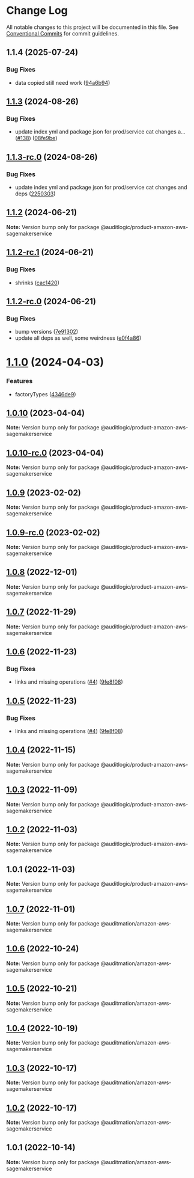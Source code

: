 # Change Log

All notable changes to this project will be documented in this file.
See [Conventional Commits](https://conventionalcommits.org) for commit guidelines.

## 1.1.4 (2025-07-24)


### Bug Fixes

* data copied still need work ([94a6b94](https://github.com/zerobias-org/product/commit/94a6b942fb0516367548599d739529536132755a))





## [1.1.3](https://github.com/auditlogic/product/compare/@auditlogic/product-amazon-aws-sagemakerservice@1.1.2...@auditlogic/product-amazon-aws-sagemakerservice@1.1.3) (2024-08-26)


### Bug Fixes

* update index yml and package json for prod/service cat changes a… ([#138](https://github.com/auditlogic/product/issues/138)) ([08fe9be](https://github.com/auditlogic/product/commit/08fe9beb1c8457462a19bc69caa02e6212d97e1a))





## [1.1.3-rc.0](https://github.com/auditlogic/product/compare/@auditlogic/product-amazon-aws-sagemakerservice@1.1.2...@auditlogic/product-amazon-aws-sagemakerservice@1.1.3-rc.0) (2024-08-26)


### Bug Fixes

* update index yml and package json for prod/service cat changes and deps ([2250303](https://github.com/auditlogic/product/commit/225030363a363608240135b7ebed386b28f01e4b))





## [1.1.2](https://github.com/auditlogic/product/compare/@auditlogic/product-amazon-aws-sagemakerservice@1.1.2-rc.1...@auditlogic/product-amazon-aws-sagemakerservice@1.1.2) (2024-06-21)

**Note:** Version bump only for package @auditlogic/product-amazon-aws-sagemakerservice





## [1.1.2-rc.1](https://github.com/auditlogic/product/compare/@auditlogic/product-amazon-aws-sagemakerservice@1.1.2-rc.0...@auditlogic/product-amazon-aws-sagemakerservice@1.1.2-rc.1) (2024-06-21)


### Bug Fixes

* shrinks ([cac1420](https://github.com/auditlogic/product/commit/cac14200fefcd8183ab69fe89a47bd3f70f563e9))





## [1.1.2-rc.0](https://github.com/auditlogic/product/compare/@auditlogic/product-amazon-aws-sagemakerservice@1.1.0...@auditlogic/product-amazon-aws-sagemakerservice@1.1.2-rc.0) (2024-06-21)


### Bug Fixes

* bump versions ([7e91302](https://github.com/auditlogic/product/commit/7e913023b8b312150ed7762c32fbbe616be71de5))
* update all deps as well, some weirdness ([e0f4a86](https://github.com/auditlogic/product/commit/e0f4a864714e2d3de6bbf3da014d5312fe53be2f))





# [1.1.0](https://github.com/auditlogic/product/compare/@auditlogic/product-amazon-aws-sagemakerservice@1.0.10...@auditlogic/product-amazon-aws-sagemakerservice@1.1.0) (2024-04-03)


### Features

* factoryTypes ([4346de9](https://github.com/auditlogic/product/commit/4346de92693aee892fccf725338ffc7b80ab182b))





## [1.0.10](https://github.com/auditlogic/product/compare/@auditlogic/product-amazon-aws-sagemakerservice@1.0.9...@auditlogic/product-amazon-aws-sagemakerservice@1.0.10) (2023-04-04)

**Note:** Version bump only for package @auditlogic/product-amazon-aws-sagemakerservice





## [1.0.10-rc.0](https://github.com/auditlogic/product/compare/@auditlogic/product-amazon-aws-sagemakerservice@1.0.9...@auditlogic/product-amazon-aws-sagemakerservice@1.0.10-rc.0) (2023-04-04)

**Note:** Version bump only for package @auditlogic/product-amazon-aws-sagemakerservice





## [1.0.9](https://github.com/auditlogic/product/compare/@auditlogic/product-amazon-aws-sagemakerservice@1.0.8...@auditlogic/product-amazon-aws-sagemakerservice@1.0.9) (2023-02-02)

**Note:** Version bump only for package @auditlogic/product-amazon-aws-sagemakerservice





## [1.0.9-rc.0](https://github.com/auditlogic/product/compare/@auditlogic/product-amazon-aws-sagemakerservice@1.0.8...@auditlogic/product-amazon-aws-sagemakerservice@1.0.9-rc.0) (2023-02-02)

**Note:** Version bump only for package @auditlogic/product-amazon-aws-sagemakerservice





## [1.0.8](https://github.com/auditlogic/product/compare/@auditlogic/product-amazon-aws-sagemakerservice@1.0.7...@auditlogic/product-amazon-aws-sagemakerservice@1.0.8) (2022-12-01)

**Note:** Version bump only for package @auditlogic/product-amazon-aws-sagemakerservice





## [1.0.7](https://github.com/auditlogic/product/compare/@auditlogic/product-amazon-aws-sagemakerservice@1.0.6...@auditlogic/product-amazon-aws-sagemakerservice@1.0.7) (2022-11-29)

**Note:** Version bump only for package @auditlogic/product-amazon-aws-sagemakerservice





## [1.0.6](https://github.com/auditlogic/product/compare/@auditlogic/product-amazon-aws-sagemakerservice@1.0.4...@auditlogic/product-amazon-aws-sagemakerservice@1.0.6) (2022-11-23)


### Bug Fixes

* links and missing operations ([#4](https://github.com/auditlogic/product/issues/4)) ([9fe8f08](https://github.com/auditlogic/product/commit/9fe8f08fe7c57fdb79f991ac35bd6ac2e7dcad38))





## [1.0.5](https://github.com/auditlogic/product/compare/@auditlogic/product-amazon-aws-sagemakerservice@1.0.4...@auditlogic/product-amazon-aws-sagemakerservice@1.0.5) (2022-11-23)


### Bug Fixes

* links and missing operations ([#4](https://github.com/auditlogic/product/issues/4)) ([9fe8f08](https://github.com/auditlogic/product/commit/9fe8f08fe7c57fdb79f991ac35bd6ac2e7dcad38))





## [1.0.4](https://github.com/auditlogic/product/compare/@auditlogic/product-amazon-aws-sagemakerservice@1.0.3...@auditlogic/product-amazon-aws-sagemakerservice@1.0.4) (2022-11-15)

**Note:** Version bump only for package @auditlogic/product-amazon-aws-sagemakerservice





## [1.0.3](https://github.com/auditlogic/product/compare/@auditlogic/product-amazon-aws-sagemakerservice@1.0.2...@auditlogic/product-amazon-aws-sagemakerservice@1.0.3) (2022-11-09)

**Note:** Version bump only for package @auditlogic/product-amazon-aws-sagemakerservice





## [1.0.2](https://github.com/auditlogic/product/compare/@auditlogic/product-amazon-aws-sagemakerservice@1.0.1...@auditlogic/product-amazon-aws-sagemakerservice@1.0.2) (2022-11-03)

**Note:** Version bump only for package @auditlogic/product-amazon-aws-sagemakerservice





## 1.0.1 (2022-11-03)

**Note:** Version bump only for package @auditlogic/product-amazon-aws-sagemakerservice





## [1.0.7](https://github.com/auditmation/store-content/compare/@auditmation/amazon-aws-sagemakerservice@1.0.6...@auditmation/amazon-aws-sagemakerservice@1.0.7) (2022-11-01)

**Note:** Version bump only for package @auditmation/amazon-aws-sagemakerservice





## [1.0.6](https://github.com/auditmation/store-content/compare/@auditmation/amazon-aws-sagemakerservice@1.0.5...@auditmation/amazon-aws-sagemakerservice@1.0.6) (2022-10-24)

**Note:** Version bump only for package @auditmation/amazon-aws-sagemakerservice





## [1.0.5](https://github.com/auditmation/store-content/compare/@auditmation/amazon-aws-sagemakerservice@1.0.4...@auditmation/amazon-aws-sagemakerservice@1.0.5) (2022-10-21)

**Note:** Version bump only for package @auditmation/amazon-aws-sagemakerservice





## [1.0.4](https://github.com/auditmation/store-content/compare/@auditmation/amazon-aws-sagemakerservice@1.0.3...@auditmation/amazon-aws-sagemakerservice@1.0.4) (2022-10-19)

**Note:** Version bump only for package @auditmation/amazon-aws-sagemakerservice





## [1.0.3](https://github.com/auditmation/store-content/compare/@auditmation/amazon-aws-sagemakerservice@1.0.2...@auditmation/amazon-aws-sagemakerservice@1.0.3) (2022-10-17)

**Note:** Version bump only for package @auditmation/amazon-aws-sagemakerservice





## [1.0.2](https://github.com/auditmation/store-content/compare/@auditmation/amazon-aws-sagemakerservice@1.0.1...@auditmation/amazon-aws-sagemakerservice@1.0.2) (2022-10-17)

**Note:** Version bump only for package @auditmation/amazon-aws-sagemakerservice





## 1.0.1 (2022-10-14)

**Note:** Version bump only for package @auditmation/amazon-aws-sagemakerservice
